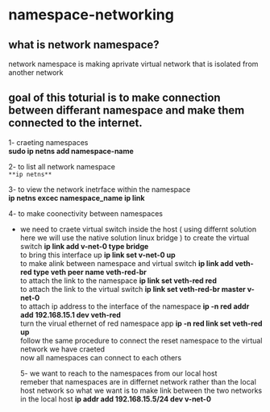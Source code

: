 # namespace-networking
## what is network namespace?
network namespace is making aprivate virtual network that is isolated from another network 
## goal of this toturial is to make connection between differant namespace and make them connected to the internet.
1- craeting namespaces <br />
    **sudo ip netns add namespace-name** 

2- to list all network namespace  <br />
     `**ip netns**`

 3- to view the network inetrface within the namespace  <br />
     **ip netns excec namespace_name ip link**

4- to make coonectivity between namespaces
   * we need to craete virtual switch inside the host ( using differnt solution here we will use the native solution linux bridge )
      to create the virtual switch **ip link add v-net-0 type bridge**  <br />
      to bring this interface up **ip link set v-net-0 up**  <br />
      to make alink between namespace and virtual switch **ip link add veth-red type veth peer name veth-red-br**  <br />
      to attach the link to the namespace **ip link set veth-red red**  <br />
      to attach the link to the virtual switch **ip link set veth-red-br master v-net-0**  <br />
      to attach ip address to the interface of the namespace **ip -n red addr add 192.168.15.1 dev veth-red**  <br />
      turn the virual ethernet of red namespace app **ip -n red link set veth-red up**  <br />
      follow the same procedure to connect the reset namespace to the virtual network we have craeted   <br />
      now all namespaces can connect to each others  <br />

     5- we want to reach to the namespaces from our local host  <br />
       remeber that namespaces are in differnet network rather than the local host network so what we want is to make link between the two networks
       in the local host **ip addr add 192.168.15.5/24 dev v-net-0**  <br />
     
